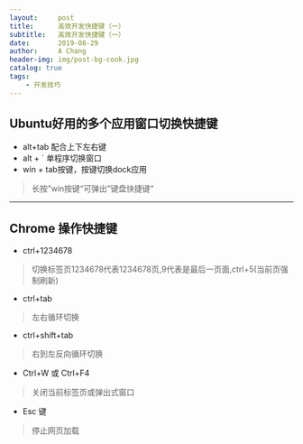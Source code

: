 ```yaml
---
layout:     post
title:      高效开发快捷键（一）
subtitle:   高效开发快捷键（一）
date:       2019-08-29
author:     A Chang
header-img: img/post-bg-cook.jpg
catalog: true
tags:
    - 开发技巧
---
```


## Ubuntu好用的多个应用窗口切换快捷键

- alt+tab 配合上下左右键
- alt + ` 单程序切换窗口
- win + tab按键，按键切换dock应用
  
> 长按”win按键“可弹出”键盘快捷键“

---

## Chrome 操作快捷键

- ctrl+1234678
  
> 切换标签页1234678代表1234678页,9代表是最后一页面,ctrl+5(当前页强制刷新)
 
- ctrl+tab
  
> 左右循环切换
 
- ctrl+shift+tab
  
> 右到左反向循环切换

- Ctrl+W 或 Ctrl+F4 
> 关闭当前标签页或弹出式窗口

- Esc 键 
> 停止网页加载